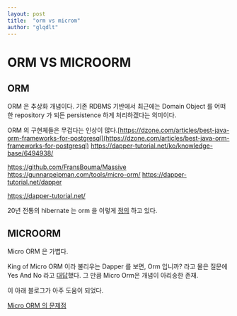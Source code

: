 ```yaml
---
layout: post
title:  "orm vs microm"
author: "glqdlt"
---
```


# ORM VS MICROORM


## ORM

ORM 은 추상화 개념이다. 기존 RDBMS 기반에서 최근에는 Domain Object 를 어떠한 repository 가 되든 persistence 하게 처리하겠다는 의미이다. 

ORM 의 구현체들은 무겁다는 인상이 많다.[https://dzone.com/articles/best-java-orm-frameworks-for-postgresql](https://dzone.com/articles/best-java-orm-frameworks-for-postgresql)
https://dapper-tutorial.net/ko/knowledge-base/6494938/

https://github.com/FransBouma/Massive
https://gunnarpeipman.com/tools/micro-orm/
https://dapper-tutorial.net/dapper

https://dapper-tutorial.net/

20년 전통의 hibernate 는 orm 을 이렇게 [정의](http://hibernate.org/orm/what-is-an-orm/) 하고 있다.

## MICROORM

Micro ORM 은 가볍다.

King of Micro ORM 이라 불리우는 Dapper 를 보면, Orm 입니까? 라고 물은 질문에 Yes And No 라고 [대답](https://dapper-tutorial.net/)했다. 그 만큼 Micro Orm은 개념이 아리송한 존재.

이 아래 블로그가 아주 도움이 되었다.

[Micro ORM 의 문제점](https://yaplex.com/blog/micro-orm-vs-orm)